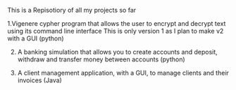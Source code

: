 This is a Repisotiory of all my projects so far

1.Vigenere cypher program that allows the user to encrypt and decrypt text using its command line interface
This is only version 1 as I plan to make v2 with a GUI (python)

2. A banking simulation that allows you to create accounts and deposit, withdraw and transfer money between accounts (python)

3. A client management application, with a GUI, to manage clients and their invoices (Java)
